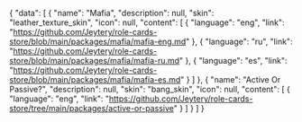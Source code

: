 {
    "data": [
        {
            "name": "Mafia",
            "description": null,
            "skin": "leather_texture_skin",
            "icon": null,
            "content": [
                {
                    "language": "eng",
                    "link": "https://github.com/Jeytery/role-cards-store/blob/main/packages/mafia/mafia-eng.md" 
                },
                {
                    "language": "ru",
                    "link": "https://github.com/Jeytery/role-cards-store/blob/main/packages/mafia/mafia-ru.md" 
                },
                {
                    "language": "es",
                    "link": "https://github.com/Jeytery/role-cards-store/blob/main/packages/mafia/mafia-es.md" 
                }
            ]
        },
        {
            "name": "Active Or Passive?",
            "description": null,
            "skin": "bang_skin",
            "icon": null,
            "content": [
                {
                    "language": "eng",
                    "link": "https://github.com/Jeytery/role-cards-store/tree/main/packages/active-or-passive" 
                }
            ]
        }
    ]
}
